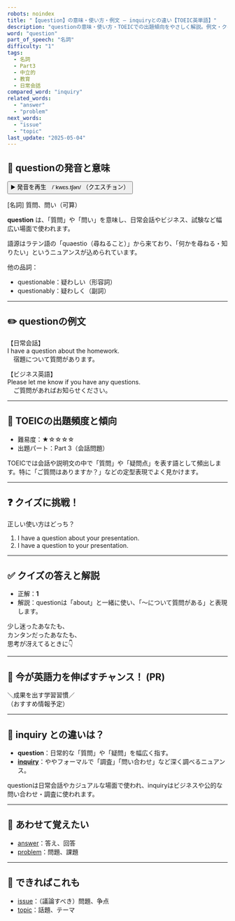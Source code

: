 ```yaml
---
robots: noindex
title: "【question】の意味・使い方・例文 ― inquiryとの違い【TOEIC英単語】"
description: "questionの意味・使い方・TOEICでの出題傾向をやさしく解説。例文・クイズ付きでinquiryとの違いもわかりやすく学べます。"
word: "question"
part_of_speech: "名詞"
difficulty: "1"
tags:
  - 名詞
  - Part3
  - 中立的
  - 教育
  - 日常会話
compared_word: "inquiry"
related_words:
  - "answer"
  - "problem"
next_words:
  - "issue"
  - "topic"
last_update: "2025-05-04"
---
```


## 🔰 questionの発音と意味

<button class="play-audio" onclick="playTTS('question')">
  <span class="play-audio-main">
    ▶️ 発音を再生　/ˈkwɛs.tʃən/
  </span>
  <span class="play-audio-sub">
    （クエスチョン）
  </span>
</button>

[名詞] 質問、問い（可算）

**question** は、「質問」や「問い」を意味し、日常会話やビジネス、試験など幅広い場面で使われます。

語源はラテン語の「quaestio（尋ねること）」から来ており、「何かを尋ねる・知りたい」というニュアンスが込められています。

他の品詞：  
- questionable：疑わしい（形容詞）
- questionably：疑わしく（副詞）

---

## ✏️ questionの例文

【日常会話】  
I have a question about the homework.  
　宿題について質問があります。

【ビジネス英語】  
Please let me know if you have any questions.  
　ご質問があればお知らせください。

---

## 🎯 TOEICの出題頻度と傾向

- 難易度：★☆☆☆☆
- 出題パート：Part 3（会話問題）

TOEICでは会話や説明文の中で「質問」や「疑問点」を表す語として頻出します。特に「ご質問はありますか？」などの定型表現でよく見かけます。

---

## ❓ クイズに挑戦！

正しい使い方はどっち？

1. I have a question about your presentation.  
2. I have a question to your presentation.

---

## ✅ クイズの答えと解説

- 正解：**1**
- 解説：questionは「about」と一緒に使い、「～について質問がある」と表現します。

少し迷ったあなたも、  
カンタンだったあなたも、  
思考が冴えてるときに👇️

---

## 🚀 今が英語力を伸ばすチャンス！ (PR)

<div class="info-center">
＼成果を出す学習習慣／<br>  
（おすすめ情報予定）
</div>

---

## 🤔  inquiry との違いは？

- **question**：日常的な「質問」や「疑問」を幅広く指す。
- **[inquiry](/word/inquiry/)**：ややフォーマルで「調査」「問い合わせ」など深く調べるニュアンス。

questionは日常会話やカジュアルな場面で使われ、inquiryはビジネスや公的な問い合わせ・調査に使われます。

---

## 🧩 あわせて覚えたい

- [answer](/word/answer/)：答え、回答
- [problem](/word/problem/)：問題、課題

---

## 📖 できればこれも

- [issue](/word/issue/)：（議論すべき）問題、争点
- [topic](/word/topic/)：話題、テーマ

<!-- cvid: aid15_bid26 -->
